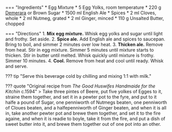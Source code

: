 === "Ingredients"
    * Egg Mixture
        * 5 Egg Yolks, room temperature
        * 220 g [Demerara](https://www.amazon.com/dp/B0006GSXPC/) or Brown Sugar
    * 1500 ml English Ale
    * Spices
        * 2 ml Cloves, whole
        * 2 ml Nutmeg, grated
        * 2 ml Ginger, minced
    * 110 g Unsalted Butter, chopped

=== "Directions"
    1. **Mix egg mixture.** Whisk egg yolks and sugar until light and frothy. Set aside.
    2. **Spice ale.** Add English ale and spices to saucepan. Bring to boil, and simmer 2 minutes over low heat.
    3. **Thicken ale.** Remove from heat. Stir in egg mixture. Simmer 5 minutes until mixture starts to thicken. Stir in butter until melted. Whisk quickly until mixture is frothy. Simmer 10 minutes.
    4. **Cool.** Remove from heat and cool until ready. Whisk and serve.

??? tip "Serve this beverage cold by chilling and mixing 1:1 with milk."

??? quote "Original recipe from *The Good Huswifes Handmaide for the Kitchin* c.1594"
    > Take three pintes of Beere, put five yolkes of Egges to it, straine them together, and set it in a pewter pot to the fyre, and put to it halfe a pound of Sugar, one penniworth of Nutmegs beaten, one penniworth of Cloues beaten, and a halfepenniworth of Ginger beaten, and when it is all in, take another pewter pot and brewe them together, and set it to the fire againe, and when it is readie to boyle, take it from the fire, and put a dish of sweet butter into it, and brewe them together out of one pot into an other.

[^1]:
    *Tasting History with Max Miller.* ["Making 400 Year Old Buttered Beere."](https://www.youtube.com/watch?v=ZlMhZvOX2ps) 10 March, 2020. Accessed December 2020.
